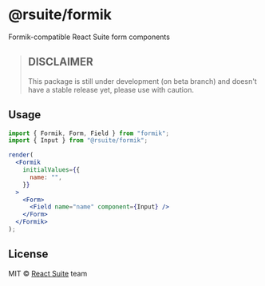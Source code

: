 # @rsuite/formik

Formik-compatible React Suite form components

> ## DISCLAIMER
>
> This package is still under development (on beta branch) and doesn't have a stable release yet,
> please use with caution.

## Usage

```jsx
import { Formik, Form, Field } from "formik";
import { Input } from "@rsuite/formik";

render(
  <Formik
    initialValues={{
      name: "",
    }}
  >
    <Form>
      <Field name="name" component={Input} />
    </Form>
  </Formik>
);
```

## License

MIT &copy; [React Suite](https://github.com/rsuite) team
